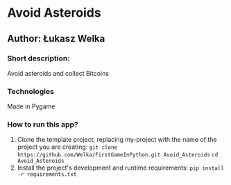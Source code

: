 # Avoid Asteroids
## Author: Łukasz Welka

### Short description:

Avoid asteroids and collect Bitcoins 

### Technologies

Made in Pygame

### How to run this app?
1. Clone the template project, replacing my-project with the name of the project you are creating: 
`git clone https://github.com/Welka/FirstGameInPython.git Avoid_Asteroids` 
`cd Avoid_Asteroids`
2. Install the project's development and runtime requirements: 
`pip install -r requirements.txt`
